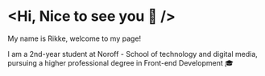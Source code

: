 # <Hi, Nice to see you 👋 />

My name is Rikke, welcome to my page!

I am a 2nd-year student at Noroff - School of technology and digital media, pursuing a higher professional degree in Front-end Development :mortar_board:




<!--
**rikke-dishington/Rikke-dishington** is a ✨ _special_ ✨ repository because its `README.md` (this file) appears on your GitHub profile.

Here are some ideas to get you started:

- 🔭 I’m currently working on ...
- 🌱 I’m currently learning ...
- 👯 I’m looking to collaborate on ...
- 🤔 I’m looking for help with ...
- 💬 Ask me about ...
- 📫 How to reach me: ...
- 😄 Pronouns: ...
- ⚡ Fun fact: ...
-->
